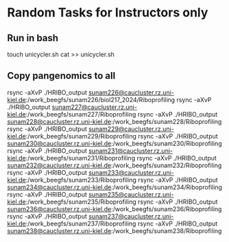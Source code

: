 # Random Tasks for Instructors only

## Run in bash

touch unicycler.sh
cat >> unicycler.sh

## Copy pangenomics to all

rsync -aXvP ./HRIBO_output sunam226@caucluster.rz.uni-kiel.de:/work_beegfs/sunam226/biol217_2024/Riboprofiling
rsync -aXvP ./HRIBO_output sunam227@caucluster.rz.uni-kiel.de:/work_beegfs/sunam227/Riboprofiling
rsync -aXvP ./HRIBO_output sunam228@caucluster.rz.uni-kiel.de:/work_beegfs/sunam228/Riboprofiling
rsync -aXvP ./HRIBO_output sunam229@caucluster.rz.uni-kiel.de:/work_beegfs/sunam229/Riboprofiling
rsync -aXvP ./HRIBO_output sunam230@caucluster.rz.uni-kiel.de:/work_beegfs/sunam230/Riboprofiling
rsync -aXvP ./HRIBO_output sunam231@caucluster.rz.uni-kiel.de:/work_beegfs/sunam231/Riboprofiling
rsync -aXvP ./HRIBO_output sunam232@caucluster.rz.uni-kiel.de:/work_beegfs/sunam232/Riboprofiling
rsync -aXvP ./HRIBO_output sunam233@caucluster.rz.uni-kiel.de:/work_beegfs/sunam233/Riboprofiling
rsync -aXvP ./HRIBO_output sunam234@caucluster.rz.uni-kiel.de:/work_beegfs/sunam234/Riboprofiling
rsync -aXvP ./HRIBO_output sunam235@caucluster.rz.uni-kiel.de:/work_beegfs/sunam235/Riboprofiling
rsync -aXvP ./HRIBO_output sunam236@caucluster.rz.uni-kiel.de:/work_beegfs/sunam236/Riboprofiling
rsync -aXvP ./HRIBO_output sunam237@caucluster.rz.uni-kiel.de:/work_beegfs/sunam237/Riboprofiling
rsync -aXvP ./HRIBO_output sunam238@caucluster.rz.uni-kiel.de:/work_beegfs/sunam238/Riboprofiling

